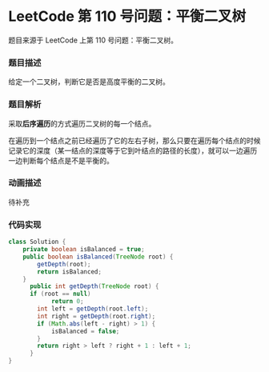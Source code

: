 # LeetCode 第 110 号问题：平衡二叉树


>


题目来源于 LeetCode 上第 110 号问题：平衡二叉树。

### 题目描述

给定一个二叉树，判断它是否是高度平衡的二叉树。

### 题目解析

采取**后序遍历**的方式遍历二叉树的每一个结点。

在遍历到一个结点之前已经遍历了它的左右子树，那么只要在遍历每个结点的时候记录它的深度（某一结点的深度等于它到叶结点的路径的长度），就可以一边遍历一边判断每个结点是不是平衡的。

### 动画描述

待补充

### 代码实现

```java
class Solution {
    private boolean isBalanced = true;
    public boolean isBalanced(TreeNode root) {
        getDepth(root);
        return isBalanced;
    }
      public int getDepth(TreeNode root) {
      if (root == null)
			return 0;
		int left = getDepth(root.left);
		int right = getDepth(root.right);
		if (Math.abs(left - right) > 1) {
			isBalanced = false;
		}
		return right > left ? right + 1 : left + 1;
      }
}
```



